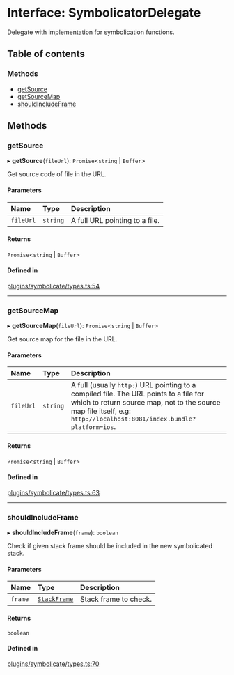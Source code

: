 # Interface: SymbolicatorDelegate

Delegate with implementation for symbolication functions.

## Table of contents

### Methods

- [getSource](SymbolicatorDelegate.md#getsource)
- [getSourceMap](SymbolicatorDelegate.md#getsourcemap)
- [shouldIncludeFrame](SymbolicatorDelegate.md#shouldincludeframe)

## Methods

### getSource

▸ **getSource**(`fileUrl`): `Promise`<`string` \| `Buffer`\>

Get source code of file in the URL.

#### Parameters

| Name | Type | Description |
| :------ | :------ | :------ |
| `fileUrl` | `string` | A full URL pointing to a file. |

#### Returns

`Promise`<`string` \| `Buffer`\>

#### Defined in

[plugins/symbolicate/types.ts:54](https://github.com/callstack/repack/blob/81f067f/packages/dev-server/src/plugins/symbolicate/types.ts#L54)

___

### getSourceMap

▸ **getSourceMap**(`fileUrl`): `Promise`<`string` \| `Buffer`\>

Get source map for the file in the URL.

#### Parameters

| Name | Type | Description |
| :------ | :------ | :------ |
| `fileUrl` | `string` | A full (usually `http:`) URL pointing to a compiled file. The URL points to a file for which to return source map, not to the source map file itself, e.g: `http://localhost:8081/index.bundle?platform=ios`. |

#### Returns

`Promise`<`string` \| `Buffer`\>

#### Defined in

[plugins/symbolicate/types.ts:63](https://github.com/callstack/repack/blob/81f067f/packages/dev-server/src/plugins/symbolicate/types.ts#L63)

___

### shouldIncludeFrame

▸ **shouldIncludeFrame**(`frame`): `boolean`

Check if given stack frame should be included in the new symbolicated stack.

#### Parameters

| Name | Type | Description |
| :------ | :------ | :------ |
| `frame` | [`StackFrame`](StackFrame.md) | Stack frame to check. |

#### Returns

`boolean`

#### Defined in

[plugins/symbolicate/types.ts:70](https://github.com/callstack/repack/blob/81f067f/packages/dev-server/src/plugins/symbolicate/types.ts#L70)

